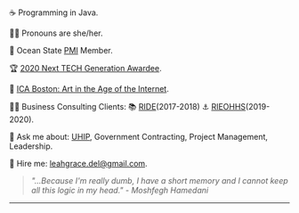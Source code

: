 ☕ Programming in Java.

💁‍♀️	Pronouns are she/her.

🌊 Ocean State [PMI](https://ospmi.org/) Member.

🏆 [2020 Next TECH Generation Awardee](https://www.rimonthly.com/tech-10-awards-2020/4/).

📸	[ICA Boston: Art in the Age of the Internet](https://www.icaboston.org/exhibitions/art-age-internet-1989-today).

👩‍💼 Business Consulting Clients: 📚 [RIDE](https://www.ride.ri.gov/)(2017-2018)  ⚓ [RIEOHHS](https://eohhs.ri.gov/)(2019-2020).

💬 Ask me about: [UHIP](https://www.rimonthly.com/unified-health-infrastructure-project/), Government Contracting, Project Management, Leadership.

🤝 Hire me: [leahgrace.del@gmail.com](mailto:leahgrace.del@gmail.com).




 > *"...Because I'm really dumb, I have a short memory and I cannot keep all this logic in my head." - Moshfegh Hamedani*
----------------------------------------




